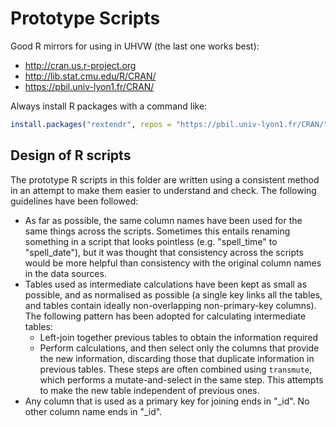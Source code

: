# Prototype Scripts

Good R mirrors for using in UHVW (the last one works best):
* http://cran.us.r-project.org
* http://lib.stat.cmu.edu/R/CRAN/
* https://pbil.univ-lyon1.fr/CRAN/

Always install R packages with a command like:

```r
install.packages("rextendr", repos = "https://pbil.univ-lyon1.fr/CRAN/")
```

## Design of R scripts

The prototype R scripts in this folder are written using a consistent method in an attempt to make them easier to understand and check. The following guidelines have been followed:

* As far as possible, the same column names have been used for the same things across the scripts. Sometimes this entails renaming something in a script that looks pointless (e.g. "spell_time" to "spell_date"), but it was thought that consistency across the scripts would be more helpful than consistency with the original column names in the data sources.
* Tables used as intermediate calculations have been kept as small as possible, and as normalised as possible (a single key links all the tables, and tables contain ideally non-overlapping non-primary-key columns). The following pattern has been adopted for calculating intermediate tables:
    * Left-join together previous tables to obtain the information required
    * Perform calculations, and then select only the columns that provide the new information, discarding those that duplicate information in previous tables. These steps are often combined using `transmute`, which performs a mutate-and-select in the same step. This attempts to make the new table independent of previous ones.
* Any column that is used as a primary key for joining ends in "_id". No other column name ends in "_id".

